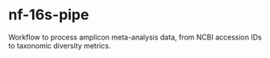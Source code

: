 # nf-16s-pipe
Workflow to process amplicon meta-analysis data, from NCBI accession IDs to taxonomic diversity metrics.
